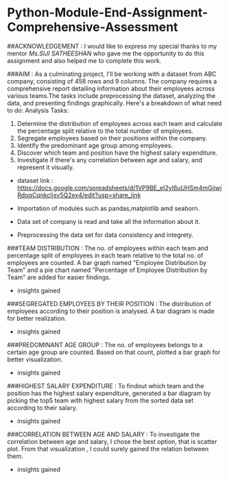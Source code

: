 # Python-Module-End-Assignment-Comprehensive-Assessment
##ACKNOWLEDGEMENT : I would like to express my special thanks to my mentor *Ms.SIJI SATHEESHAN* who gave me the opportunity to do this assignment and also helped me to complete this work.

###AIM : As a culminating project, I'll be working with a dataset from ABC company, consisting of 458 rows and 9 columns. The company requires a comprehensive report detailing information about their employees across various teams.The tasks include preprocessing the dataset, analyzing the data, and presenting findings graphically. Here's a breakdown of what need to do:
Analysis Tasks:
1. Determine the distribution of employees across each team and calculate the percentage split relative to the total number of employees. 
2. Segregate employees based on their positions within the company.
3. Identify the predominant age group among employees. 
4. Discover which team and position have the highest salary expenditure.
5. Investigate if there's any correlation between age and salary, and represent it visually.
   
* dataset link : https://docs.google.com/spreadsheets/d/1VP9BE_eI2yl6uUHSm4mGiiwjRdoqCqnkcIjsv5Q2ex4/edit?usp=share_link

* Importation of modules such as pandas,matplotlib amd seaborn.

* Data set of company is read and take all the information about it.

* Preprocessing the data set for data consistency and integrety.

###TEAM DISTRIBUTION : The no. of employees within each team and percentage split of employees in each team relative to the total no. of employees are counted. A bar graph named "Employee Distribution by Team" and a pie chart named "Percentage of Employee Distribution by Team" are added for easier findings.

* insights gained

###SEGREGATED EMPLOYEES BY THEIR POSITION : The distribution of employees according to their position is analysed. A bar diagram is made for better realization.

* insights gained

###PREDOMINANT AGE GROUP : The no. of employees belongs to a certain age group are counted. Based on that count, plotted a bar graph for better visualization.

* insights gained

###HIGHEST SALARY EXPENDITURE : To findout which team and the position has the highest salary expenditure, generated a bar diagram by picking the top5 team with highest salary from the sorted data set according to their salary.

* insights gained

###CORRELATION BETWEEN AGE AND SALARY : To investigate the correlation between age and salary, I chose the best option, that is scatter plot. From that visualization , I could surely gained the relation between them.

* insights gained




